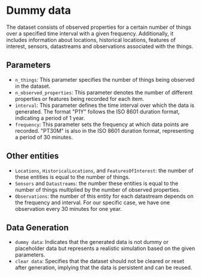 # Dummy data

The dataset consists of observed properties for a certain number of things over a specified time interval with a given frequency. Additionally, it includes information about locations, historical locations, features of interest, sensors, datastreams and observations associated with the things.

## Parameters

- `n_things`: This parameter specifies the number of things being observed in the dataset.
- `n_observed_properties`: This parameter denotes the number of different properties or features being recorded for each item.
- `interval`: This parameter defines the time interval over which the data is generated. The format "P1Y" follows the ISO 8601 duration format, indicating a period of 1 year.
- `frequency`: This parameter sets the frequency at which data points are recorded. "PT30M" is also in the ISO 8601 duration format, representing a period of 30 minutes.

## Other entities

- `Locations`, `HistoricalLocations`, and `FeaturesOfInterest`: the number of these entities is equal to the number of things.
- `Sensors` and `Datastreams`: the number these entities is equal to the number of things multiplied by the number of observed properties.
- `Observations`: the number of this entity for each datastream depends on the frequency and interval. For our specific case, we have one observation every 30 minutes for one year.

## Data Generation

- `dummy data`: Indicates that the generated data is not dummy or placeholder data but represents a realistic simulation based on the given parameters.
- `clear data`: Specifies that the dataset should not be cleared or reset after generation, implying that the data is persistent and can be reused.
